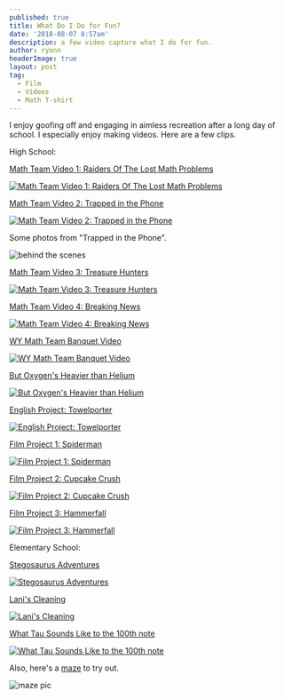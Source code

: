 ```yaml
---
published: true
title: What Do I Do for Fun? 
date: '2018-08-07 8:57am'
description: a few video capture what I do for fun. 
author: ryann	
headerImage: true
layout: post
tag:
  - Film
  - Videos
  - Math T-shirt
---
```


I enjoy goofing off and engaging in aimless recreation after a long day of school. I especially enjoy making videos. Here are a few clips. 

High School:

[Math Team Video 1: Raiders Of The Lost Math Problems](https://www.youtube.com/watch?v=pNJRxKRxiVU)

[![Math Team Video 1: Raiders Of The Lost Math Problems](https://img.youtube.com/vi/pNJRxKRxiVU/0.jpg)](https://www.youtube.com/watch?v=pNJRxKRxiVU "Math Team Video 1: Raiders Of The Lost Math Problems")


[Math Team Video 2: Trapped in the Phone](https://www.youtube.com/watch?v=QYrDnpfR-Kg)

[![Math Team Video 2: Trapped in the Phone](https://img.youtube.com/vi/3Du_xJJWEUE/0.jpg)](https://www.youtube.com/watch?v=QYrDnpfR-Kg "Math Team Video 2: Trap in the Phone")

Some photos from "Trapped in the Phone".

![behind the scenes](https://x-ry.github.io/assets/images/posts/goof/goof3.png)


[Math Team Video 3: Treasure Hunters](https://youtu.be/BWcLEVzVwzE)

[![Math Team Video 3: Treasure Hunters](https://img.youtube.com/vi/BWcLEVzVwzE/0.jpg)](https://www.youtube.com/watch?v=BWcLEVzVwzE "Math Team Video 3: Treasure Hunters")


[Math Team Video 4: Breaking News](https://youtu.be/SfjogOXs0Gk)

[![Math Team Video 4: Breaking News](https://img.youtube.com/vi/SfjogOXs0Gk/0.jpg)](https://youtu.be/SfjogOXs0Gk "Math Team Video 4: Breaking News")

 
[WY Math Team Banquet Video](https://youtu.be/SfLt9xLlgik)

[![WY Math Team Banquet Video](https://img.youtube.com/vi/SfLt9xLlgik/0.jpg)](https://youtu.be/SfLt9xLlgik
 "WY Math Team Banquet Video")


[But Oxygen's Heavier than Helium](https://www.youtube.com/watch?v=31TuHZr8tRQ)

[![But Oxygen's Heavier than Helium](https://img.youtube.com/vi/31TuHZr8tRQ/0.jpg)](https://www.youtube.com/watch?v=31TuHZr8tRQ "But Oxygen's Heavier than Helium")


[English Project: Towelporter](https://www.youtube.com/watch?v=-dM7nsPcvjU)

[![English Project: Towelporter](https://img.youtube.com/vi/5WivpfCEfJk/0.jpg)](https://www.youtube.com/watch?v=-dM7nsPcvjU "English Project: Towelporter")


[Film Project 1: Spiderman](https://youtu.be/8x5nrD6CTlo)

[![Film Project 1: Spiderman](https://img.youtube.com/vi/S5wBKwk1BJ8/0.jpg)](https://youtu.be/8x5nrD6CTlo
 "Film Project 1: Spiderman")
 

[Film Project 2: Cupcake Crush](https://www.youtube.com/watch?v=mHt5kmyhOGk)

[![Film Project 2: Cupcake Crush](https://img.youtube.com/vi/DWar17To8sw/0.jpg)](https://www.youtube.com/watch?v=mHt5kmyhOGk
 "Film Project 2: Cupcake Crush")


[Film Project 3: Hammerfall](https://www.youtube.com/watch?v=mHt5kmyhOGk)

[![Film Project 3: Hammerfall](https://img.youtube.com/vi/mHt5kmyhOGk/0.jpg)](https://www.youtube.com/watch?v=mHt5kmyhOGk
 "Film Project 3: Hammerfall")



Elementary School:

[Stegosaurus Adventures](https://www.youtube.com/watch?v=rZDhgFljk7E)

[![Stegosaurus Adventures](https://img.youtube.com/vi/rZDhgFljk7E/0.jpg)](https://www.youtube.com/watch?v=rZDhgFljk7E "Stegosaurus Adventures")


[Lani's Cleaning](https://www.youtube.com/watch?v=QEPa_cwlrqg)

[![Lani's Cleaning](https://img.youtube.com/vi/QEPa_cwlrqg/0.jpg)](https://www.youtube.com/watch?v=QEPa_cwlrqg "Lani's Cleaning")


[What Tau Sounds Like to the 100th note](https://www.youtube.com/watch?v=ne8hEfVqK0o)

[![What Tau Sounds Like to the 100th note](https://img.youtube.com/vi/ne8hEfVqK0o/0.jpg)](https://www.youtube.com/watch?v=ne8hEfVqK0o "What Tau Sounds Like to the 100th note")


Also, here's a [maze](https://x-ry.github.io/spheremaze/) to try out.

![maze pic](https://x-ry.github.io/assets/images/posts/goof/maze.png)

